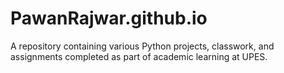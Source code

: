 # PawanRajwar.github.io
A repository containing various Python projects, classwork, and assignments completed as part of academic learning at UPES.
